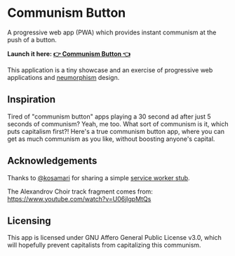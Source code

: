 # Communism Button

A progressive web app (PWA) which provides instant communism at the push of a
button.

**Launch it here: [👉 Communism Button 👈](https://dzierzanowski.github.io/communism-button/)**

This application is a tiny showcase and an exercise of progressive web
applications and [neumorphism](https://neumorphism.com/) design.

## Inspiration

Tired of "communism button" apps playing a 30 second ad after just 5 seconds of
communism? Yeah, me too. What sort of communism is it, which puts capitalism
first?! Here's a true communism button app, where you can get as much communism
as you like, without boosting anyone's capital.

## Acknowledgements
Thanks to [@kosamari](https://github.com/kosamari) for sharing a simple [service
worker stub](https://gist.github.com/kosamari/7c5d1e8449b2fbc97d372675f16b566e).

The Alexandrov Choir track fragment comes from:
https://www.youtube.com/watch?v=U06jlgpMtQs

## Licensing
This app is licensed under GNU Affero General Public License v3.0, which will
hopefully prevent capitalists from capitalizing this communism.

